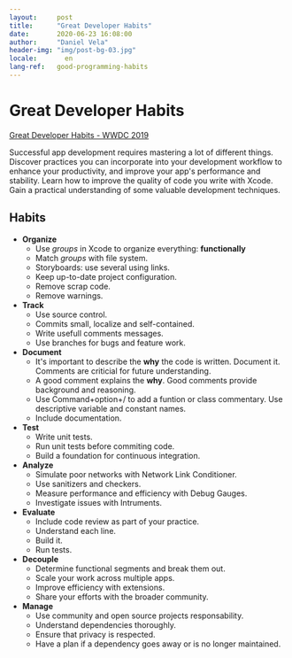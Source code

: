 ```yaml
---
layout:     post
title:      "Great Developer Habits"
date:       2020-06-23 16:08:00
author:     "Daniel Vela"
header-img: "img/post-bg-03.jpg"
locale:       en
lang-ref:   good-programming-habits
---
```


# Great Developer Habits

[Great Developer Habits - WWDC 2019](https://developer.apple.com/videos/play/wwdc2019/239/)

Successful app development requires mastering a lot of different things. Discover practices you can incorporate into your development workflow to enhance your productivity, and improve your app's performance and stability. Learn how to improve the quality of code you write with Xcode. Gain a practical understanding of some valuable development techniques.

## Habits

* **Organize** 
    - Use *groups* in Xcode to organize everything: **functionally** 
    - Match *groups* with file system. 
    - Storyboards: use several using links. 
    - Keep up-to-date project configuration.
    - Remove scrap code. 
    - Remove warnings.
* **Track**
    - Use source control.
    - Commits small, localize and self-contained.
    - Write usefull comments messages.
    - Use branches for bugs and feature work.
* **Document**
    - It's important to describe the **why** the code is written. Document it. Comments are criticial for future understanding.
    - A good comment explains the **why**. Good comments provide background and reasoning.
    - Use Command+option+/ to add a funtion or class commentary. Use descriptive variable and constant names.
    - Include documentation.
* **Test**
    - Write unit tests.
    - Run unit tests before commiting code.
    - Build a foundation for continuous integration.
* **Analyze**
    - Simulate poor networks with Network Link Conditioner.
    - Use sanitizers and checkers.
    - Measure performance and efficiency with Debug Gauges.
    - Investigate issues with Intruments.
* **Evaluate**
    - Include code review as part of your practice.
    - Understand each line.
    - Build it.
    - Run tests.
* **Decouple**
    - Determine functional segments and break them out.
    - Scale your work across multiple apps.
    - Improve efficiency with extensions.
    - Share your efforts with the broader community.
* **Manage**
    - Use community and open source projects responsability.
    - Understand dependencies thoroughly.
    - Ensure that privacy is respected.
    - Have a plan if a dependency goes away or is no longer maintained.

